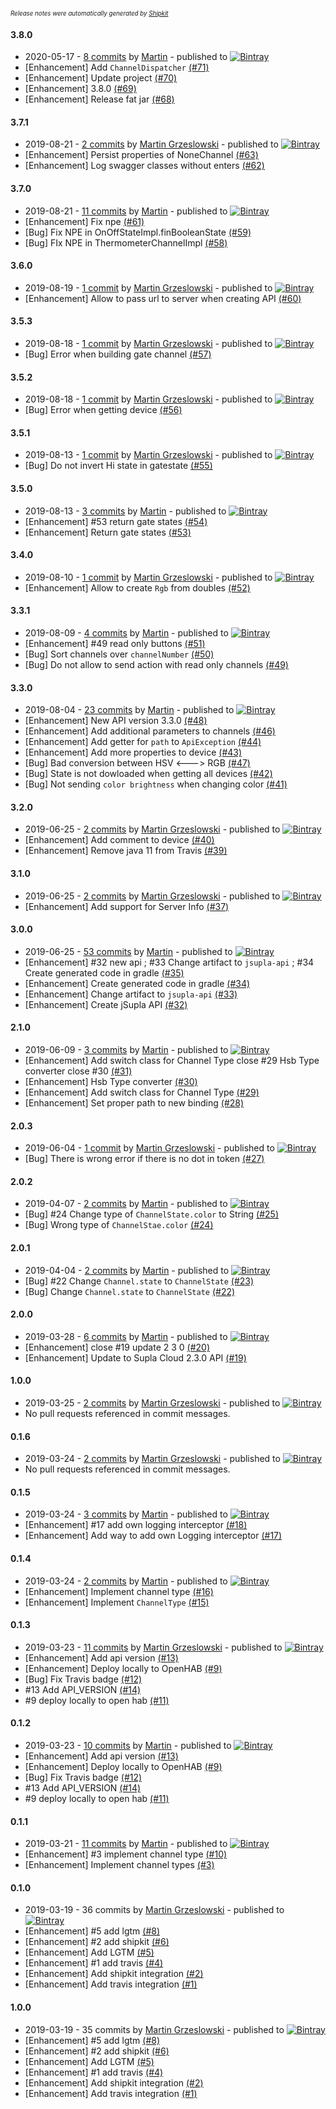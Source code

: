 <sup><sup>*Release notes were automatically generated by [Shipkit](http://shipkit.org/)*</sup></sup>

#### 3.8.0
 - 2020-05-17 - [8 commits](https://github.com/magx2/jSuplaApi/compare/v3.7.1...v3.8.0) by [Martin](https://github.com/magx2) - published to [![Bintray](https://img.shields.io/badge/Bintray-3.8.0-green.svg)](https://bintray.com/big-boy/bigboy/jSuplaApi/3.8.0)
 - [Enhancement] Add `ChannelDispatcher` [(#71)](https://github.com/magx2/jSuplaApi/issues/71)
 - [Enhancement] Update project [(#70)](https://github.com/magx2/jSuplaApi/issues/70)
 - [Enhancement] 3.8.0 [(#69)](https://github.com/magx2/jSuplaApi/pull/69)
 - [Enhancement] Release fat jar [(#68)](https://github.com/magx2/jSuplaApi/issues/68)

#### 3.7.1
 - 2019-08-21 - [2 commits](https://github.com/magx2/jSuplaApi/compare/v3.7.0...v3.7.1) by [Martin Grzeslowski](https://github.com/magx2) - published to [![Bintray](https://img.shields.io/badge/Bintray-3.7.1-green.svg)](https://bintray.com/big-boy/bigboy/jSuplaApi/3.7.1)
 - [Enhancement] Persist properties of NoneChannel [(#63)](https://github.com/magx2/jSuplaApi/issues/63)
 - [Enhancement] Log swagger classes without enters [(#62)](https://github.com/magx2/jSuplaApi/issues/62)

#### 3.7.0
 - 2019-08-21 - [11 commits](https://github.com/magx2/jSuplaApi/compare/v3.6.0...v3.7.0) by [Martin](https://github.com/magx2) - published to [![Bintray](https://img.shields.io/badge/Bintray-3.7.0-green.svg)](https://bintray.com/big-boy/bigboy/jSuplaApi/3.7.0)
 - [Enhancement] Fix npe [(#61)](https://github.com/magx2/jSuplaApi/pull/61)
 - [Bug] Fix NPE in OnOffStateImpl.finBooleanState [(#59)](https://github.com/magx2/jSuplaApi/issues/59)
 - [Bug] FIx NPE in ThermometerChannelImpl [(#58)](https://github.com/magx2/jSuplaApi/issues/58)

#### 3.6.0
 - 2019-08-19 - [1 commit](https://github.com/magx2/jSuplaApi/compare/v3.5.3...v3.6.0) by [Martin Grzeslowski](https://github.com/magx2) - published to [![Bintray](https://img.shields.io/badge/Bintray-3.6.0-green.svg)](https://bintray.com/big-boy/bigboy/jSuplaApi/3.6.0)
 - [Enhancement] Allow to pass url to server when creating API [(#60)](https://github.com/magx2/jSuplaApi/issues/60)

#### 3.5.3
 - 2019-08-18 - [1 commit](https://github.com/magx2/jSuplaApi/compare/v3.5.2...v3.5.3) by [Martin Grzeslowski](https://github.com/magx2) - published to [![Bintray](https://img.shields.io/badge/Bintray-3.5.3-green.svg)](https://bintray.com/big-boy/bigboy/jSuplaApi/3.5.3)
 - [Bug] Error when building gate channel [(#57)](https://github.com/magx2/jSuplaApi/issues/57)

#### 3.5.2
 - 2019-08-18 - [1 commit](https://github.com/magx2/jSuplaApi/compare/v3.5.1...v3.5.2) by [Martin Grzeslowski](https://github.com/magx2) - published to [![Bintray](https://img.shields.io/badge/Bintray-3.5.2-green.svg)](https://bintray.com/big-boy/bigboy/jSuplaApi/3.5.2)
 - [Bug] Error when getting device [(#56)](https://github.com/magx2/jSuplaApi/issues/56)

#### 3.5.1
 - 2019-08-13 - [1 commit](https://github.com/magx2/jSuplaApi/compare/v3.5.0...v3.5.1) by [Martin Grzeslowski](https://github.com/magx2) - published to [![Bintray](https://img.shields.io/badge/Bintray-3.5.1-green.svg)](https://bintray.com/big-boy/bigboy/jSuplaApi/3.5.1)
 - [Bug] Do not invert Hi state in gatestate [(#55)](https://github.com/magx2/jSuplaApi/issues/55)

#### 3.5.0
 - 2019-08-13 - [3 commits](https://github.com/magx2/jSuplaApi/compare/v3.4.0...v3.5.0) by [Martin](https://github.com/magx2) - published to [![Bintray](https://img.shields.io/badge/Bintray-3.5.0-green.svg)](https://bintray.com/big-boy/bigboy/jSuplaApi/3.5.0)
 - [Enhancement] #53 return gate states [(#54)](https://github.com/magx2/jSuplaApi/pull/54)
 - [Enhancement] Return gate states [(#53)](https://github.com/magx2/jSuplaApi/issues/53)

#### 3.4.0
 - 2019-08-10 - [1 commit](https://github.com/magx2/jSuplaApi/compare/v3.3.1...v3.4.0) by [Martin Grzeslowski](https://github.com/magx2) - published to [![Bintray](https://img.shields.io/badge/Bintray-3.4.0-green.svg)](https://bintray.com/big-boy/bigboy/jSuplaApi/3.4.0)
 - [Enhancement] Allow to create `Rgb` from doubles [(#52)](https://github.com/magx2/jSuplaApi/issues/52)

#### 3.3.1
 - 2019-08-09 - [4 commits](https://github.com/magx2/jSuplaApi/compare/v3.3.0...v3.3.1) by [Martin](https://github.com/magx2) - published to [![Bintray](https://img.shields.io/badge/Bintray-3.3.1-green.svg)](https://bintray.com/big-boy/bigboy/jSuplaApi/3.3.1)
 - [Enhancement] #49 read only buttons [(#51)](https://github.com/magx2/jSuplaApi/pull/51)
 - [Bug] Sort channels over `channelNumber` [(#50)](https://github.com/magx2/jSuplaApi/issues/50)
 - [Bug] Do not allow to send action with read only channels [(#49)](https://github.com/magx2/jSuplaApi/issues/49)

#### 3.3.0
 - 2019-08-04 - [23 commits](https://github.com/magx2/jSuplaApi/compare/v3.2.0...v3.3.0) by [Martin](https://github.com/magx2) - published to [![Bintray](https://img.shields.io/badge/Bintray-3.3.0-green.svg)](https://bintray.com/big-boy/bigboy/jSuplaApi/3.3.0)
 - [Enhancement] New API version 3.3.0 [(#48)](https://github.com/magx2/jSuplaApi/pull/48)
 - [Enhancement] Add additional parameters to channels  [(#46)](https://github.com/magx2/jSuplaApi/issues/46)
 - [Enhancement] Add getter for `path` to `ApiException` [(#44)](https://github.com/magx2/jSuplaApi/issues/44)
 - [Enhancement] Add more properties to device [(#43)](https://github.com/magx2/jSuplaApi/issues/43)
 - [Bug] Bad conversion between HSV <---> RGB [(#47)](https://github.com/magx2/jSuplaApi/issues/47)
 - [Bug] State is not dowloaded when getting all devices [(#42)](https://github.com/magx2/jSuplaApi/issues/42)
 - [Bug] Not sending `color brightness` when changing color [(#41)](https://github.com/magx2/jSuplaApi/issues/41)

#### 3.2.0
 - 2019-06-25 - [2 commits](https://github.com/magx2/jSuplaApi/compare/v3.1.0...v3.2.0) by [Martin Grzeslowski](https://github.com/magx2) - published to [![Bintray](https://img.shields.io/badge/Bintray-3.2.0-green.svg)](https://bintray.com/big-boy/bigboy/jSuplaApi/3.2.0)
 - [Enhancement] Add comment to device [(#40)](https://github.com/magx2/jSuplaApi/issues/40)
 - [Enhancement] Remove java 11 from Travis [(#39)](https://github.com/magx2/jSuplaApi/issues/39)

#### 3.1.0
 - 2019-06-25 - [2 commits](https://github.com/magx2/jSuplaApi/compare/v3.0.0...v3.1.0) by [Martin Grzeslowski](https://github.com/magx2) - published to [![Bintray](https://img.shields.io/badge/Bintray-3.1.0-green.svg)](https://bintray.com/big-boy/bigboy/jSuplaApi/3.1.0)
 - [Enhancement] Add support for Server Info [(#37)](https://github.com/magx2/jSuplaApi/issues/37)

#### 3.0.0
 - 2019-06-25 - [53 commits](https://github.com/magx2/jSuplaApi/compare/v2.1.0...v3.0.0) by [Martin](https://github.com/magx2) - published to [![Bintray](https://img.shields.io/badge/Bintray-3.0.0-green.svg)](https://bintray.com/big-boy/bigboy/jSuplaApi/3.0.0)
 - [Enhancement] #32 new api ;   #33 Change artifact to `jsupla-api` ; #34 Create generated code in gradle [(#35)](https://github.com/magx2/jSuplaApi/pull/35)
 - [Enhancement] Create generated code in gradle [(#34)](https://github.com/magx2/jSuplaApi/issues/34)
 - [Enhancement] Change artifact to `jsupla-api` [(#33)](https://github.com/magx2/jSuplaApi/issues/33)
 - [Enhancement] Create jSupla API [(#32)](https://github.com/magx2/jSuplaApi/issues/32)

#### 2.1.0
 - 2019-06-09 - [3 commits](https://github.com/magx2/jSuplaApi/compare/v2.0.3...v2.1.0) by [Martin](https://github.com/magx2) - published to [![Bintray](https://img.shields.io/badge/Bintray-2.1.0-green.svg)](https://bintray.com/big-boy/bigboy/jSuplaApi/2.1.0)
 - [Enhancement] Add switch class for Channel Type close #29 Hsb Type converter close #30 [(#31)](https://github.com/magx2/jSuplaApi/pull/31)
 - [Enhancement] Hsb Type converter [(#30)](https://github.com/magx2/jSuplaApi/issues/30)
 - [Enhancement] Add switch class for Channel Type [(#29)](https://github.com/magx2/jSuplaApi/issues/29)
 - [Enhancement] Set proper path to new binding [(#28)](https://github.com/magx2/jSuplaApi/issues/28)

#### 2.0.3
 - 2019-06-04 - [1 commit](https://github.com/magx2/jSuplaApi/compare/v2.0.2...v2.0.3) by [Martin Grzeslowski](https://github.com/magx2) - published to [![Bintray](https://img.shields.io/badge/Bintray-2.0.3-green.svg)](https://bintray.com/big-boy/bigboy/jSuplaApi/2.0.3)
 - [Bug] There is wrong error if there is no dot in token [(#27)](https://github.com/magx2/jSuplaApi/issues/27)

#### 2.0.2
 - 2019-04-07 - [2 commits](https://github.com/magx2/jSuplaApi/compare/v2.0.1...v2.0.2) by [Martin](https://github.com/magx2) - published to [![Bintray](https://img.shields.io/badge/Bintray-2.0.2-green.svg)](https://bintray.com/big-boy/bigboy/jSuplaApi/2.0.2)
 - [Bug] #24 Change type of `ChannelState.color` to String [(#25)](https://github.com/magx2/jSuplaApi/pull/25)
 - [Bug] Wrong type of `ChannelStae.color` [(#24)](https://github.com/magx2/jSuplaApi/issues/24)

#### 2.0.1
 - 2019-04-04 - [2 commits](https://github.com/magx2/jSuplaApi/compare/v2.0.0...v2.0.1) by [Martin](https://github.com/magx2) - published to [![Bintray](https://img.shields.io/badge/Bintray-2.0.1-green.svg)](https://bintray.com/big-boy/bigboy/jSuplaApi/2.0.1)
 - [Bug] #22 Change `Channel.state` to `ChannelState` [(#23)](https://github.com/magx2/jSuplaApi/pull/23)
 - [Bug] Change `Channel.state` to `ChannelState` [(#22)](https://github.com/magx2/jSuplaApi/issues/22)

#### 2.0.0
 - 2019-03-28 - [6 commits](https://github.com/magx2/jSuplaApi/compare/v1.0.0...v2.0.0) by [Martin](https://github.com/magx2) - published to [![Bintray](https://img.shields.io/badge/Bintray-2.0.0-green.svg)](https://bintray.com/big-boy/bigboy/jSuplaApi/2.0.0)
 - [Enhancement] close #19 update 2 3 0 [(#20)](https://github.com/magx2/jSuplaApi/pull/20)
 - [Enhancement] Update to Supla Cloud 2.3.0 API [(#19)](https://github.com/magx2/jSuplaApi/issues/19)

#### 1.0.0
 - 2019-03-25 - [2 commits](https://github.com/magx2/jSuplaApi/compare/v0.1.6...v1.0.0) by [Martin Grzeslowski](https://github.com/magx2) - published to [![Bintray](https://img.shields.io/badge/Bintray-1.0.0-green.svg)](https://bintray.com/big-boy/bigboy/jSuplaApi/1.0.0)
 - No pull requests referenced in commit messages.

#### 0.1.6
 - 2019-03-24 - [2 commits](https://github.com/magx2/jSuplaApi/compare/v0.1.5...v0.1.6) by [Martin Grzeslowski](https://github.com/magx2) - published to [![Bintray](https://img.shields.io/badge/Bintray-0.1.6-green.svg)](https://bintray.com/big-boy/bigboy/jSuplaApi/0.1.6)
 - No pull requests referenced in commit messages.

#### 0.1.5
 - 2019-03-24 - [3 commits](https://github.com/magx2/jSuplaApi/compare/v0.1.4...v0.1.5) by [Martin](https://github.com/magx2) - published to [![Bintray](https://img.shields.io/badge/Bintray-0.1.5-green.svg)](https://bintray.com/big-boy/bigboy/jSuplaApi/0.1.5)
 - [Enhancement] #17 add own logging interceptor [(#18)](https://github.com/magx2/jSuplaApi/pull/18)
 - [Enhancement] Add way to add own Logging interceptor [(#17)](https://github.com/magx2/jSuplaApi/issues/17)

#### 0.1.4
 - 2019-03-24 - [2 commits](https://github.com/magx2/jSuplaApi/compare/v0.1.3...v0.1.4) by [Martin](https://github.com/magx2) - published to [![Bintray](https://img.shields.io/badge/Bintray-0.1.4-green.svg)](https://bintray.com/big-boy/bigboy/jSuplaApi/0.1.4)
 - [Enhancement] Implement channel type [(#16)](https://github.com/magx2/jSuplaApi/pull/16)
 - [Enhancement] Implement `ChannelType` [(#15)](https://github.com/magx2/jSuplaApi/issues/15)

#### 0.1.3
 - 2019-03-23 - [11 commits](https://github.com/magx2/jSuplaApi/compare/v0.1.1...v0.1.3) by [Martin Grzeslowski](https://github.com/magx2) - published to [![Bintray](https://img.shields.io/badge/Bintray-0.1.3-green.svg)](https://bintray.com/big-boy/bigboy/jSuplaApi/0.1.3)
 - [Enhancement] Add api version [(#13)](https://github.com/magx2/jSuplaApi/issues/13)
 - [Enhancement] Deploy locally to OpenHAB [(#9)](https://github.com/magx2/jSuplaApi/issues/9)
 - [Bug] Fix Travis badge [(#12)](https://github.com/magx2/jSuplaApi/issues/12)
 - #13 Add API_VERSION [(#14)](https://github.com/magx2/jSuplaApi/pull/14)
 - #9 deploy locally to open hab [(#11)](https://github.com/magx2/jSuplaApi/pull/11)

#### 0.1.2
 - 2019-03-23 - [10 commits](https://github.com/magx2/jSuplaApi/compare/v0.1.1...v0.1.2) by [Martin](https://github.com/magx2) - published to [![Bintray](https://img.shields.io/badge/Bintray-0.1.2-green.svg)](https://bintray.com/big-boy/bigboy/jSuplaApi/0.1.2)
 - [Enhancement] Add api version [(#13)](https://github.com/magx2/jSuplaApi/issues/13)
 - [Enhancement] Deploy locally to OpenHAB [(#9)](https://github.com/magx2/jSuplaApi/issues/9)
 - [Bug] Fix Travis badge [(#12)](https://github.com/magx2/jSuplaApi/issues/12)
 - #13 Add API_VERSION [(#14)](https://github.com/magx2/jSuplaApi/pull/14)
 - #9 deploy locally to open hab [(#11)](https://github.com/magx2/jSuplaApi/pull/11)

#### 0.1.1
 - 2019-03-21 - [11 commits](https://github.com/magx2/jSuplaApi/compare/v0.1.0...v0.1.1) by [Martin](https://github.com/magx2) - published to [![Bintray](https://img.shields.io/badge/Bintray-0.1.1-green.svg)](https://bintray.com/big-boy/bigboy/jSuplaApi/0.1.1)
 - [Enhancement] #3 implement channel type [(#10)](https://github.com/magx2/jSuplaApi/pull/10)
 - [Enhancement] Implement channel types  [(#3)](https://github.com/magx2/jSuplaApi/issues/3)

#### 0.1.0
 - 2019-03-19 - 36 commits by [Martin Grzeslowski](https://github.com/magx2) - published to [![Bintray](https://img.shields.io/badge/Bintray-0.1.0-green.svg)](https://bintray.com/big-boy/bigboy/jSuplaApi/0.1.0)
 - [Enhancement] #5 add lgtm [(#8)](https://github.com/magx2/jSuplaApi/pull/8)
 - [Enhancement] #2 add shipkit [(#6)](https://github.com/magx2/jSuplaApi/pull/6)
 - [Enhancement] Add LGTM [(#5)](https://github.com/magx2/jSuplaApi/issues/5)
 - [Enhancement] #1 add travis [(#4)](https://github.com/magx2/jSuplaApi/pull/4)
 - [Enhancement] Add shipkit integration [(#2)](https://github.com/magx2/jSuplaApi/issues/2)
 - [Enhancement] Add travis integration [(#1)](https://github.com/magx2/jSuplaApi/issues/1)

#### 1.0.0
 - 2019-03-19 - 35 commits by [Martin Grzeslowski](https://github.com/magx2) - published to [![Bintray](https://img.shields.io/badge/Bintray-1.0.0-green.svg)](https://bintray.com/big-boy/bigboy/jSuplaApi/1.0.0)
 - [Enhancement] #5 add lgtm [(#8)](https://github.com/magx2/jSuplaApi/pull/8)
 - [Enhancement] #2 add shipkit [(#6)](https://github.com/magx2/jSuplaApi/pull/6)
 - [Enhancement] Add LGTM [(#5)](https://github.com/magx2/jSuplaApi/issues/5)
 - [Enhancement] #1 add travis [(#4)](https://github.com/magx2/jSuplaApi/pull/4)
 - [Enhancement] Add shipkit integration [(#2)](https://github.com/magx2/jSuplaApi/issues/2)
 - [Enhancement] Add travis integration [(#1)](https://github.com/magx2/jSuplaApi/issues/1)


